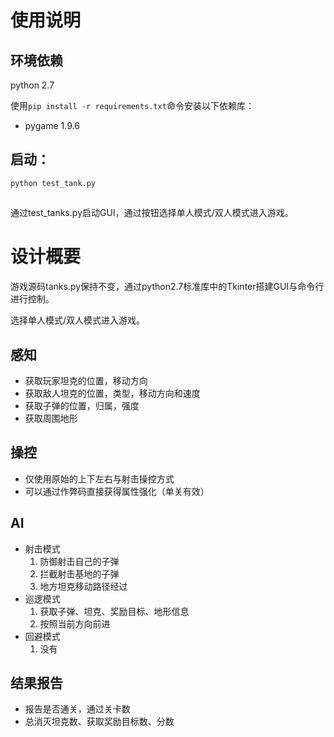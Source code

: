 # 使用说明
## 环境依赖
python 2.7

使用`pip install -r requirements.txt`命令安装以下依赖库：
- pygame 1.9.6

##  启动：
`python test_tank.py`

## 
通过test_tanks.py启动GUI，通过按钮选择单人模式/双人模式进入游戏。

# 设计概要
游戏源码tanks.py保持不变，通过python2.7标准库中的Tkinter搭建GUI与命令行进行控制。

选择单人模式/双人模式进入游戏。
## 感知
- 获取玩家坦克的位置，移动方向
- 获取敌人坦克的位置，类型，移动方向和速度
- 获取子弹的位置，归属，强度 
- 获取周围地形
## 操控
- 仅使用原始的上下左右与射击操控方式
- 可以通过作弊码直接获得属性强化（单关有效）
## AI
- 射击模式
    1. 防御射击自己的子弹
    2. 拦截射击基地的子弹
    3. 地方坦克移动路径经过
- 巡逻模式
    1. 获取子弹、坦克、奖励目标、地形信息
    2. 按照当前方向前进
- 回避模式
    1. 没有
## 结果报告
- 报告是否通关，通过关卡数
- 总消灭坦克数、获取奖励目标数、分数
